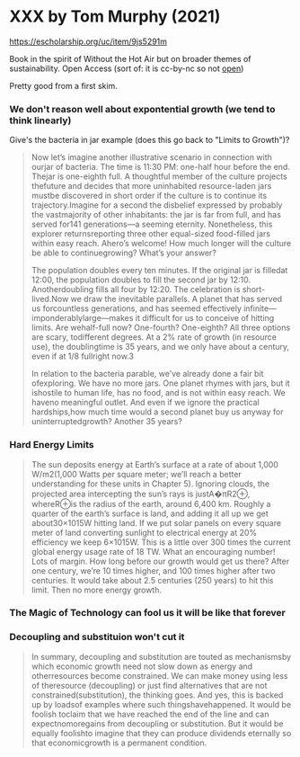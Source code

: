 # XXX by Tom Murphy (2021)

https://escholarship.org/uc/item/9js5291m

Book in the spirit of Without the Hot Air but on broader themes of sustainability. Open Access (sort of: it is cc-by-nc so not [open](https://opendefinition.org/))

Pretty good from a first skim.

### We don't reason well about expontential growth (we tend to think linearly)

Give's the bacteria in jar example (does this go back to "Limits to Growth")?

> Now let’s imagine another illustrative scenario in connection with ourjar of bacteria. The time is 11:30 PM: one-half hour before the end. Thejar is one-eighth full. A thoughtful member of the culture projects thefuture and decides that more uninhabited resource-laden jars mustbe discovered in short order if the culture is to continue its trajectory.Imagine for a second the disbelief expressed by probably the vastmajority of other inhabitants: the jar is far from full, and has served for141 generations—a seeming eternity. Nonetheless, this explorer returnsreporting three other equal-sized food-filled jars within easy reach. Ahero’s welcome! How much longer will the culture be able to continuegrowing? What’s your answer?
>
> The population doubles every ten minutes. If the original jar is filledat 12:00, the population doubles to fill the second jar by 12:10. Anotherdoubling fills all four by 12:20. The celebration is short-lived.Now we draw the inevitable parallels. A planet that has served us forcountless generations, and has seemed effectively infinite—imponderablylarge—makes it difficult for us to conceive of hitting limits. Are wehalf-full now? One-fourth? One-eighth? All three options are scary, todifferent degrees. At a 2% rate of growth (in resource use), the doublingtime is 35 years, and we only have about a century, even if at 1/8 fullright now.3
>
> In relation to the bacteria parable, we’ve already done a fair bit ofexploring. We have no more jars. One planet rhymes with jars, but it ishostile to human life, has no food, and is not within easy reach. We haveno meaningful outlet. And even if we ignore the practical hardships,how much time would a second planet buy us anyway for uninterruptedgrowth? Another 35 years?

### Hard Energy Limits

> The sun deposits energy at Earth’s surface at a rate of about 1,000 W/m2(1,000 Watts per square meter; we’ll reach a better understanding for these units in Chapter 5). Ignoring clouds, the projected area intercepting the sun’s rays is justA�πR2⊕, whereR⊕is the radius of the earth, around 6,400 km. Roughly a quarter of the earth’s surface is land, and adding it all up we get about30×1015W hitting land. If we put solar panels on every square meter of land converting sunlight to electrical energy at 20% efficiency we keep 6×1015W. This is a little over 300 times the current global energy usage rate of 18 TW. What an encouraging number! Lots of margin. How long before our growth would get us there? After one century, we’re 10 times higher, and 100 times higher after two centuries. It would take about 2.5 centuries (250 years) to hit this limit. Then no more energy growth.

### The Magic of Technology can fool us it will be like that forever

### Decoupling and substituion won't cut it

> In summary, decoupling and substitution are touted as mechanismsby which economic growth need not slow down as energy and otherresources become constrained. We can make money using less of theresource (decoupling) or just find alternatives that are not constrained(substitution), the thinking goes. And yes, this is backed up by loadsof examples where such thingshavehappened. It would be foolish toclaim that we have reached the end of the line and can expectnomoregains from decoupling or substitution. But it would be equally foolishto imagine that they can produce dividends eternally so that economicgrowth is a permanent condition.
